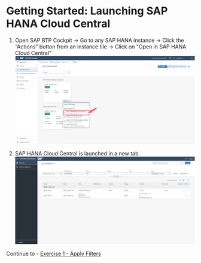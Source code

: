 # Getting Started: Launching SAP HANA Cloud Central

1. Open SAP BTP Cockpit -> Go to any SAP HANA instance -> Click the “Actions” button from an instance tile -> Click on "Open in SAP HANA Cloud Central"
    <kbd background-color: lightblue>
    ![](./images/1.png)
    </kbd>

2. SAP HANA Cloud Central is launched in a new tab.
    <kbd>
    ![](./images/2.png)
    </kbd>
  

Continue to - [Exercise 1 - Apply Filters](../ex1/README.md)
